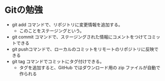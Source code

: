 # Gitの勉強

- git add コマンドで、リポジトリに変更情報を追加する。
  - このことをステージングという。
- git commit コマンドで、ステージングされた情報にコメントをつけてコミットできる
- git pushコマンドで、ローカルのコミットをリモートのリポジトリに反映できる
- git tag コマンドでコミットにタグ付けできる。　
  - タグを追加すると、GitHub ではダウンロード用の zip ファイルが自動で作られる
